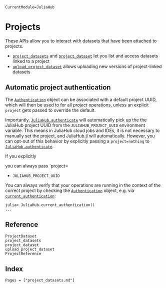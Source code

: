 ```@meta
CurrentModule=JuliaHub
```

# Projects

These APIs allow you to interact with datasets that have been attached to projects.

* [`project_datasets`](@ref) and [`project_dataset`](@ref) let you list and access datasets linked to a project
* [`upload_project_dataset`](@ref) allows uploading new versions of project-linked datasets

## Automatic project authentication

The [`Authentication`](@ref) object can be associated with a default project UUID, which will
then be used to for all _project_ operations, unless an explicit `project` gets passed to
override the default.

Importantly, [`JuliaHub.authenticate`](@ref) will automatically pick up the the JuliaHub
project UUID from the `JULIAHUB_PROJECT_UUID` environment variable. This means in JuliaHub
cloud jobs and IDEs, it is not necessary to manually set the project, and JuliaHub.jl
will automatically.
However, you can opt-out of this behavior by explicitly passing a `project=nothing` to
[`JuliaHub.authenticate`](@ref).

If you explicitly

you can always pass `project=

- `JULIAHUB_PROJECT_UUID`

You can always verify that your operations are running in the context of the correct project
by checking the [`Authentication`](@ref) object, e.g. via [`current_authentication`](@ref):

```wip-jldoctest
julia> JuliaHub.current_authentication()
...
```

## Reference

```@docs
ProjectDataset
project_datasets
project_dataset
upload_project_dataset
ProjectReference
```

## Index

```@index
Pages = ["project_datasets.md"]
```
